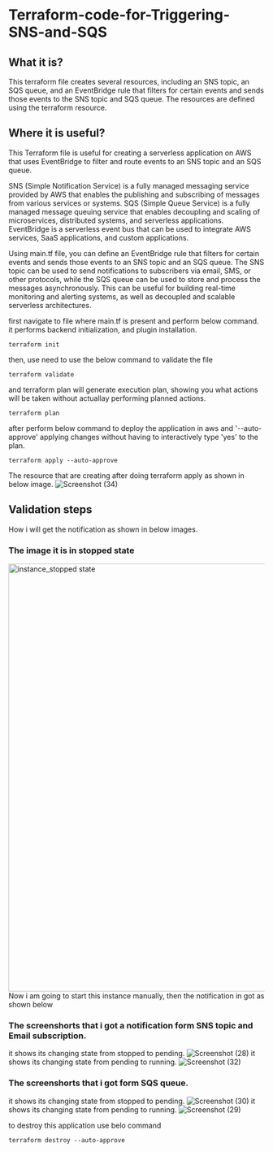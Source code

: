 # Terraform-code-for-Triggering-SNS-and-SQS

## What it is?
This terraform file creates several resources, including an SNS topic, an SQS queue, and an EventBridge rule 
that filters for certain events and sends those events to the SNS topic and SQS queue. The resources are defined 
using the terraform resource.

## Where it is useful?
This Terraform file  is useful for creating a serverless application on AWS that uses EventBridge to filter and route events to 
an SNS topic and an SQS queue. 

SNS (Simple Notification Service) is a fully managed messaging service provided by AWS that enables the publishing and subscribing of messages 
from various services or systems. 
SQS (Simple Queue Service) is a fully managed message queuing service that enables decoupling and scaling of microservices, 
distributed systems, and serverless applications. 
EventBridge is a serverless event bus that can be used to integrate AWS services, SaaS applications, and custom applications.

Using main.tf file, you can define an EventBridge rule that filters for certain events and sends those events to an SNS topic and an SQS queue. 
The SNS topic can be used to send notifications to subscribers via email, SMS, or other protocols, 
while the SQS queue can be used to store and process the messages asynchronously. This can be useful for building real-time monitoring and alerting systems, as well as decoupled and scalable serverless architectures.

first navigate to file where main.tf is present and perform below command. it performs backend initialization, and plugin installation.
```t
terraform init
```
then, use need to use the below command to validate the file
```t
terraform validate
```
and terraform plan will generate execution plan, showing you what actions will be taken without actuallay performing planned actions.
```t
terraform plan
```
after perform below command to deploy the application in aws and '--auto-approve' applying changes without having to interactively type 'yes' to the plan.
```t
terraform apply --auto-approve
```
The resource that are creating after doing terraform apply as shown in below image.
![Screenshot (34)](https://user-images.githubusercontent.com/120295902/232740479-98528ca0-f31e-4b22-9455-9f0ce4328f9f.png)
## Validation steps

How i will get the notification as shown in below images.
### The image it is in stopped state
<img width="842" alt="instance_stopped state" src="https://user-images.githubusercontent.com/120295902/232736384-cd47ba2d-4f33-4bc9-b4f9-3bd886d8f569.png">
Now i am going to start this instance manually, then the notification in got as shown below

### The screenshorts that i got a notification form SNS topic and Email subscription.
it shows its changing state from stopped to pending.
![Screenshot (28)](https://user-images.githubusercontent.com/120295902/232382197-761c170a-aed5-4af0-b4b2-6cfe8f4bbd97.png)
it shows its changing state from pending to running.
![Screenshot (32)](https://user-images.githubusercontent.com/120295902/232382345-afc8426a-4de6-43ff-a60d-47c503fbae0c.png)
### The screenshorts that i got form SQS queue.
it shows its changing state from stopped to pending.
![Screenshot (30)](https://user-images.githubusercontent.com/120295902/232382754-bfc0a90a-f4a4-4ef1-95c8-9ceb646f907d.png)
it shows its changing state from pending to running.
![Screenshot (29)](https://user-images.githubusercontent.com/120295902/232382572-6ea99cba-610c-4368-a24c-b7fc8bc80640.png)


to destroy this application use belo command
```t
terraform destroy --auto-approve
```
